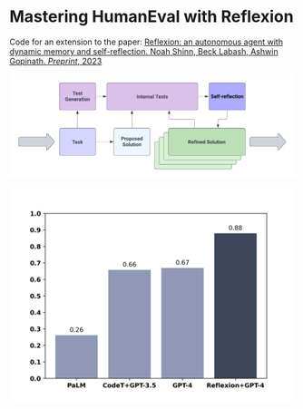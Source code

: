 # Mastering HumanEval with Reflexion

Code for an extension to the paper: [Reflexion: an autonomous agent with dynamic memory and self-reflection. Noah Shinn, Beck Labash, Ashwin Gopinath. _Preprint_, 2023](https://arxiv.org/abs/2303.11366)

![architecture](./media/architecture.png)

![result](./media/performance.png)
